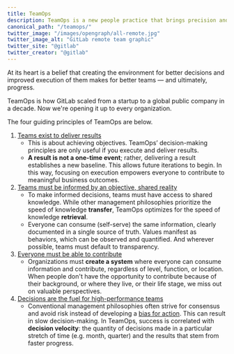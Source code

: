 ```yaml
---
title: TeamOps
description: TeamOps is a new people practice that brings precision and operations to how people work together. It's rooted in reality and objectivity, and focuses on the behaviors that make for better teams. It's supported by actionable tenets and concrete, real world examples.
canonical_path: "/teamops/"
twitter_image: "/images/opengraph/all-remote.jpg"
twitter_image_alt: "GitLab remote team graphic"
twitter_site: "@gitlab"
twitter_creator: "@gitlab"
---
```


At its heart is a belief that creating the environment for better decisions and improved execution of them makes for better teams — and ultimately, progress.

TeamOps is how GitLab scaled from a startup to a global public company in a decade. Now we're opening it up to every organization.

The four guiding principles of TeamOps are below.

1. [Teams exist to deliver results](/teamops/measurement-clarity/)
   - This is about achieving objectives. TeamOps’ decision-making principles are only useful if you execute and deliver results.
   - **A result is not a one-time event**; rather, delivering a result establishes a new baseline. This allows future iterations to begin. In this way, focusing on execution empowers everyone to contribute to meaningful business outcomes.
1. [Teams must be informed by an objective, shared reality](/teamops/shared-reality/)
   - To make informed decisions, teams must have access to shared knowledge. While other management philosophies prioritize the speed of knowledge **transfer**, TeamOps optimizes for the speed of knowledge **retrieval**.
   - Everyone can consume (self-serve) the same information, clearly documented in a single source of truth. Values manifest as behaviors, which can be observed and quantified. And wherever possible, teams must default to transparency.
1. [Everyone must be able to contribute](/teamops/everyone-contributes/)
   - Organizations must **create a system** where everyone can consume information and contribute, regardless of level, function, or location.
When people don't have the opportunity to contribute because of their background, or where they live, or their life stage, we miss out on valuable perspectives.
1. [Decisions are the fuel for high-performance teams](/teamops/decision-velocity/)
   - Conventional management philosophies often strive for consensus and avoid risk instead of developing a [bias for action](https://about.gitlab.com/handbook/values/#bias-for-action). This can result in slow decision-making. In TeamOps, success is correlated with **decision velocity**: the quantity of decisions made in a particular stretch of time (e.g. month, quarter) and the results that stem from faster progress.
